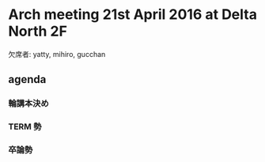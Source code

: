 # Arch meeting 21st April 2016 at Delta North 2F

欠席者: yatty, mihiro, gucchan

agenda
-----
### 輪講本決め

### TERM 勢

### 卒論勢

